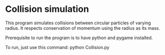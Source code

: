 # Collision simulation

This program simulates collisions between circular particles of varying radius. It respects conservation of momentum using the radius as its mass.


Prerequisite to run the program is to have python and pygame installed.

To run, just use this command: python Collision.py
